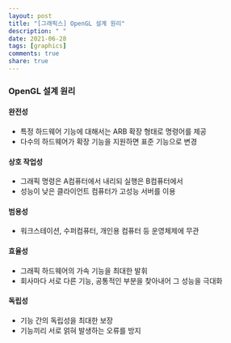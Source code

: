 ```yaml
---
layout: post
title: "[그래픽스] OpenGL 설계 원리"
description: " "
date: 2021-06-28
tags: [graphics]
comments: true
share: true
---
```



### OpenGL 설계 원리

#### 완전성

- 특정 하드웨어 기능에 대해서는 ARB 확장 형태로 명령어를 제공
- 다수의 하드웨어가 확장 기능을 지원하면 표준 기능으로 변경

#### 상호 작업성

- 그래픽 명령은 A컴퓨터에서 내리되 실행은 B컴퓨터에서
- 성능이 낮은 클라이언트 컴퓨터가 고성능 서버를 이용

#### 범용성

- 워크스테이션, 수퍼컴퓨터, 개인용 컴퓨터 등 운영체제에 무관

#### 효율성

- 그래픽 하드웨어의 가속 기능을 최대한 발휘
- 회사마다 서로 다른 기능, 공통적인 부분을 찾아내어 그 성능을 극대화

#### 독립성

- 기능 간의 독립성을 최대한 보장
- 기능끼리 서로 얽혀 발생하는 오류를 방지
